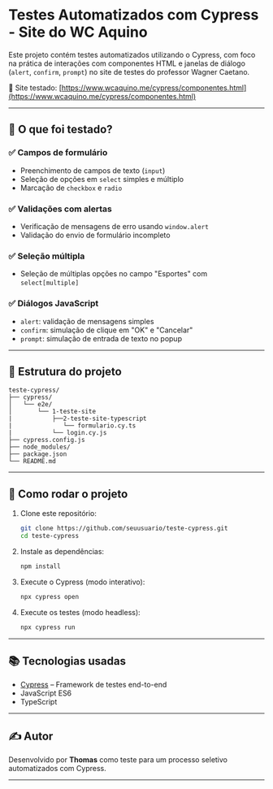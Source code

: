 # Testes Automatizados com Cypress - Site do WC Aquino

Este projeto contém testes automatizados utilizando o Cypress, com foco na prática de interações com componentes HTML e janelas de diálogo (`alert`, `confirm`, `prompt`) no site de testes do professor Wagner Caetano.

📍 Site testado: [https://www.wcaquino.me/cypress/componentes.html](https://www.wcaquino.me/cypress/componentes.html)

---

## 🧪 O que foi testado?

### ✅ Campos de formulário
- Preenchimento de campos de texto (`input`)
- Seleção de opções em `select` simples e múltiplo
- Marcação de `checkbox` e `radio`

### ✅ Validações com alertas
- Verificação de mensagens de erro usando `window.alert`
- Validação do envio de formulário incompleto

### ✅ Seleção múltipla
- Seleção de múltiplas opções no campo "Esportes" com `select[multiple]`

### ✅ Diálogos JavaScript
- `alert`: validação de mensagens simples
- `confirm`: simulação de clique em "OK" e "Cancelar"
- `prompt`: simulação de entrada de texto no popup

---

## 📁 Estrutura do projeto

```
teste-cypress/
├── cypress/
│   └── e2e/
│       └── 1-teste-site
|           ├──2-teste-site-typescript
|              └── formulario.cy.ts
|           └── login.cy.js
├── cypress.config.js
├── node_modules/
├── package.json
└── README.md
```

---

## 🚀 Como rodar o projeto

1. Clone este repositório:
   ```bash
   git clone https://github.com/seuusuario/teste-cypress.git
   cd teste-cypress
   ```

2. Instale as dependências:
   ```bash
   npm install
   ```

3. Execute o Cypress (modo interativo):
   ```bash
   npx cypress open
   ```

4. Execute os testes (modo headless):
   ```bash
   npx cypress run
   ```

---

## 📚 Tecnologias usadas

- [Cypress](https://www.cypress.io/) – Framework de testes end-to-end
- JavaScript ES6
- TypeScript
---

## ✍️ Autor

Desenvolvido por **Thomas** como teste para um processo seletivo automatizados com Cypress.

---
   ```

